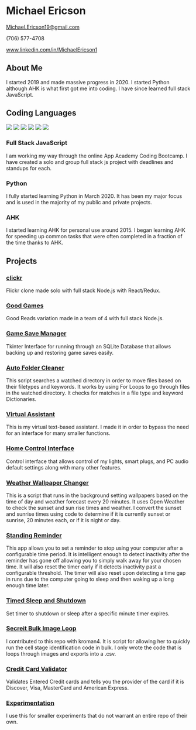 # Michael Ericson

Michael.Ericson19@gmail.com

(706) 577-4708

www.linkedin.com/in/MichaelEricson1

## About Me

I started 2019 and made massive progress in 2020. I started Python although AHK is what first got me into coding. I have since learned full stack JavaScript.

## Coding Languages

<img src="https://img.shields.io/badge/Python-3776AB?style=for-the-badge&logo=python&logoColor=white" />
<img src="https://img.shields.io/badge/JavaScript-323330?style=for-the-badge&logo=javascript&logoColor=F7DF1E" />
<img src="https://img.shields.io/badge/CSS3-1572B6?style=for-the-badge&logo=css3&logoColor=white" />
<img src="https://img.shields.io/badge/HTML5-E34F26?style=for-the-badge&logo=html5&logoColor=white" />
<img src="https://img.shields.io/badge/Python-3776AB?style=for-the-badge&logo=python&logoColor=white" />
<img src="https://img.shields.io/badge/Python-3776AB?style=for-the-badge&logo=python&logoColor=white" />

### Full Stack JavaScript

I am working my way through the online App Academy Coding Bootcamp. I have created a solo and group full stack js project with deadlines and standups for each.

### Python

I fully started learning Python in March 2020. It has been my major focus and is used in the majority of my public and private projects.

### AHK

I started learning AHK for personal use around 2015.
I began learning AHK for speeding up common tasks that were often completed in a fraction of the time thanks to AHK.

## Projects

### [clickr](https://github.com/Concrete18/clickr)

Flickr clone made solo with full stack Node.js with React/Redux.

### [Good Games](https://github.com/gmiddle/group1_project_good-games)

Good Reads variation made in a team of 4 with full stack Node.js.

### [Game Save Manager](https://github.com/Concrete18/Game-Save-Manager)

Tkinter Interface for running through an SQLite Database that allows backing up and restoring game saves easily.

### [Auto Folder Cleaner](https://github.com/Concrete18/Auto-Folder-Cleaner)

This script searches a watched directory in order to move files based on their filetypes and keywords. It works by using For Loops to go through files in the watched directory. It checks for matches in a file type and keyword Dictionaries.

### [Virtual Assistant](https://github.com/Concrete18/Virtual-Assistant)

This is my virtual text-based assistant. I made it in order to bypass the need for an interface for many smaller functions.

### [Home Control Interface](https://github.com/Concrete18/Home-Control-Interface)

Control interface that allows control of my lights, smart plugs, and PC audio default settings along with many other features.

### [Weather Wallpaper Changer](https://github.com/Concrete18/Weather-Wallpaper-Changer)

This is a script that runs in the background setting wallpapers based on the time of day and weather forecast every 20 minutes. It uses Open Weather to check the sunset and sun rise times and weather. I convert the sunset and sunrise times using code to determine if it is currently sunset or sunrise, 20 minutes each, or if it is night or day.

### [Standing Reminder](https://github.com/Concrete18/Standing-Reminder)

This app allows you to set a reminder to stop using your computer after a configurable time period. It is intelligent enough to detect inactivity after the reminder has gone off allowing you to simply walk away for your chosen time. It will also reset the timer early if it detects inactivity past a configurable threshold. The timer will also reset upon detecting a time gap in runs due to the computer going to sleep and then waking up a long enough time later.

### [Timed Sleep and Shutdown](https://github.com/Concrete18/Timed-Shutdown-Sleep)

Set timer to shutdown or sleep after a specific minute timer expires.

### [Secreit Bulk Image Loop](https://github.com/kroman4/Secreit_ImageLoop)

I contributed to this repo with kroman4. It is script for allowing her to quickly run the cell stage identification code in bulk. I only wrote the code that is loops through images and exports into a .csv.

### [Credit Card Validator](https://github.com/Concrete18/Credit-Card-Validator)

Validates Entered Credit cards and tells you the provider of the card if it is Discover, Visa, MasterCard and American Express.

### [Experimentation](https://github.com/Concrete18/Experimentation)

I use this for smaller experiments that do not warrant an entire repo of their own.
